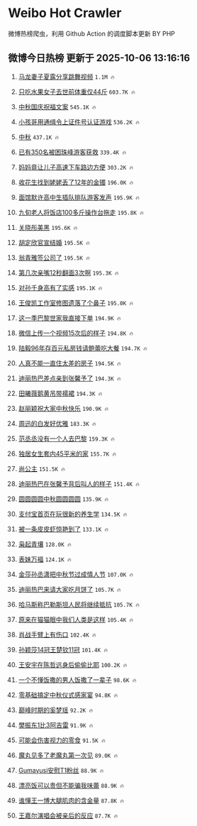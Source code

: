 # Weibo Hot Crawler 



微博热榜爬虫，利用 Github Action 的调度脚本更新 BY PHP 


## 微博今日热榜 更新于 2025-10-06 13:16:16 
1. [马龙妻子夏露分享跳舞视频](https://s.weibo.com/weibo?q=%23%E9%A9%AC%E9%BE%99%E5%A6%BB%E5%AD%90%E5%A4%8F%E9%9C%B2%E5%88%86%E4%BA%AB%E8%B7%B3%E8%88%9E%E8%A7%86%E9%A2%91%23&t=31&band_rank=1&Refer=top) `1.1M 🔥` 

1. [只吃水果女子去世前体重仅44斤](https://s.weibo.com/weibo?q=%23%E5%8F%AA%E5%90%83%E6%B0%B4%E6%9E%9C%E5%A5%B3%E5%AD%90%E5%8E%BB%E4%B8%96%E5%89%8D%E4%BD%93%E9%87%8D%E4%BB%8544%E6%96%A4%23&t=31&band_rank=2&Refer=top) `603.7K 🔥` 

1. [中秋国庆祝福文案](https://s.weibo.com/weibo?q=%23%E4%B8%AD%E7%A7%8B%E5%9B%BD%E5%BA%86%E7%A5%9D%E7%A6%8F%E6%96%87%E6%A1%88%23&t=31&band_rank=3&Refer=top) `545.1K 🔥` 

1. [小孩哥用通缉令上证件号认证游戏](https://s.weibo.com/weibo?q=%23%E5%B0%8F%E5%AD%A9%E5%93%A5%E7%94%A8%E9%80%9A%E7%BC%89%E4%BB%A4%E4%B8%8A%E8%AF%81%E4%BB%B6%E5%8F%B7%E8%AE%A4%E8%AF%81%E6%B8%B8%E6%88%8F%23&t=31&band_rank=4&Refer=top) `536.2K 🔥` 

1. [中秋](https://s.weibo.com/weibo?q=%E4%B8%AD%E7%A7%8B&t=31&band_rank=5&Refer=top) `437.1K 🔥` 

1. [已有350名被困珠峰游客获救](https://s.weibo.com/weibo?q=%23%E5%B7%B2%E6%9C%89350%E5%90%8D%E8%A2%AB%E5%9B%B0%E7%8F%A0%E5%B3%B0%E6%B8%B8%E5%AE%A2%E8%8E%B7%E6%95%91%23&t=31&band_rank=6&Refer=top) `339.4K 🔥` 

1. [妈妈竟让儿子高速下车路边方便](https://s.weibo.com/weibo?q=%23%E5%A6%88%E5%A6%88%E7%AB%9F%E8%AE%A9%E5%84%BF%E5%AD%90%E9%AB%98%E9%80%9F%E4%B8%8B%E8%BD%A6%E8%B7%AF%E8%BE%B9%E6%96%B9%E4%BE%BF%23&t=31&band_rank=7&Refer=top) `303.2K 🔥` 

1. [收花生找到姥姥丢了12年的金镯](https://s.weibo.com/weibo?q=%23%E6%94%B6%E8%8A%B1%E7%94%9F%E6%89%BE%E5%88%B0%E5%A7%A5%E5%A7%A5%E4%B8%A2%E4%BA%8612%E5%B9%B4%E7%9A%84%E9%87%91%E9%95%AF%23&t=31&band_rank=8&Refer=top) `196.0K 🔥` 

1. [面馆默许高中生插队排队游客发声](https://s.weibo.com/weibo?q=%23%E9%9D%A2%E9%A6%86%E9%BB%98%E8%AE%B8%E9%AB%98%E4%B8%AD%E7%94%9F%E6%8F%92%E9%98%9F%E6%8E%92%E9%98%9F%E6%B8%B8%E5%AE%A2%E5%8F%91%E5%A3%B0%23&t=31&band_rank=9&Refer=top) `195.9K 🔥` 

1. [九旬老人将饭店100多斤操作台拖走](https://s.weibo.com/weibo?q=%23%E4%B9%9D%E6%97%AC%E8%80%81%E4%BA%BA%E5%B0%86%E9%A5%AD%E5%BA%97100%E5%A4%9A%E6%96%A4%E6%93%8D%E4%BD%9C%E5%8F%B0%E6%8B%96%E8%B5%B0%23&t=31&band_rank=10&Refer=top) `195.8K 🔥` 

1. [关晓彤美黑](https://s.weibo.com/weibo?q=%E5%85%B3%E6%99%93%E5%BD%A4%E7%BE%8E%E9%BB%91&t=31&band_rank=11&Refer=top) `195.6K 🔥` 

1. [胡定欣官宣结婚](https://s.weibo.com/weibo?q=%23%E8%83%A1%E5%AE%9A%E6%AC%A3%E5%AE%98%E5%AE%A3%E7%BB%93%E5%A9%9A%23&t=31&band_rank=12&Refer=top) `195.5K 🔥` 

1. [翁青雅签公司了](https://s.weibo.com/weibo?q=%23%E7%BF%81%E9%9D%92%E9%9B%85%E7%AD%BE%E5%85%AC%E5%8F%B8%E4%BA%86%23&t=31&band_rank=13&Refer=top) `195.5K 🔥` 

1. [第几次亲嘴12秒翻面3次啊](https://s.weibo.com/weibo?q=%E7%AC%AC%E5%87%A0%E6%AC%A1%E4%BA%B2%E5%98%B412%E7%A7%92%E7%BF%BB%E9%9D%A23%E6%AC%A1%E5%95%8A&t=31&band_rank=14&Refer=top) `195.3K 🔥` 

1. [对孙千身高有了实感](https://s.weibo.com/weibo?q=%23%E5%AF%B9%E5%AD%99%E5%8D%83%E8%BA%AB%E9%AB%98%E6%9C%89%E4%BA%86%E5%AE%9E%E6%84%9F%23&t=31&band_rank=15&Refer=top) `195.1K 🔥` 

1. [王俊凯工作室修图遗落了个鼻子](https://s.weibo.com/weibo?q=%E7%8E%8B%E4%BF%8A%E5%87%AF%E5%B7%A5%E4%BD%9C%E5%AE%A4%E4%BF%AE%E5%9B%BE%E9%81%97%E8%90%BD%E4%BA%86%E4%B8%AA%E9%BC%BB%E5%AD%90&t=31&band_rank=16&Refer=top) `195.0K 🔥` 

1. [这一季巴黎世家我直接下单](https://s.weibo.com/weibo?q=%23%E8%BF%99%E4%B8%80%E5%AD%A3%E5%B7%B4%E9%BB%8E%E4%B8%96%E5%AE%B6%E6%88%91%E7%9B%B4%E6%8E%A5%E4%B8%8B%E5%8D%95%23&t=31&band_rank=17&Refer=top) `194.9K 🔥` 

1. [微信上传一个视频15次后的样子](https://s.weibo.com/weibo?q=%E5%BE%AE%E4%BF%A1%E4%B8%8A%E4%BC%A0%E4%B8%80%E4%B8%AA%E8%A7%86%E9%A2%9115%E6%AC%A1%E5%90%8E%E7%9A%84%E6%A0%B7%E5%AD%90&t=31&band_rank=18&Refer=top) `194.8K 🔥` 

1. [陆毅96年存百元私房钱请鲍蕾吃大餐](https://s.weibo.com/weibo?q=%E9%99%86%E6%AF%8596%E5%B9%B4%E5%AD%98%E7%99%BE%E5%85%83%E7%A7%81%E6%88%BF%E9%92%B1%E8%AF%B7%E9%B2%8D%E8%95%BE%E5%90%83%E5%A4%A7%E9%A4%90&t=31&band_rank=19&Refer=top) `194.7K 🔥` 

1. [人真不能一直住太差的房子](https://s.weibo.com/weibo?q=%E4%BA%BA%E7%9C%9F%E4%B8%8D%E8%83%BD%E4%B8%80%E7%9B%B4%E4%BD%8F%E5%A4%AA%E5%B7%AE%E7%9A%84%E6%88%BF%E5%AD%90&t=31&band_rank=20&Refer=top) `194.5K 🔥` 

1. [迪丽热巴差点亲到张馨予了](https://s.weibo.com/weibo?q=%23%E8%BF%AA%E4%B8%BD%E7%83%AD%E5%B7%B4%E5%B7%AE%E7%82%B9%E4%BA%B2%E5%88%B0%E5%BC%A0%E9%A6%A8%E4%BA%88%E4%BA%86%23&t=31&band_rank=21&Refer=top) `194.3K 🔥` 

1. [田曦薇鹅黄吊带襦裙](https://s.weibo.com/weibo?q=%23%E7%94%B0%E6%9B%A6%E8%96%87%E9%B9%85%E9%BB%84%E5%90%8A%E5%B8%A6%E8%A5%A6%E8%A3%99%23&t=31&band_rank=22&Refer=top) `194.3K 🔥` 

1. [赵丽颖祝大家中秋快乐](https://s.weibo.com/weibo?q=%23%E8%B5%B5%E4%B8%BD%E9%A2%96%E7%A5%9D%E5%A4%A7%E5%AE%B6%E4%B8%AD%E7%A7%8B%E5%BF%AB%E4%B9%90%23&t=31&band_rank=23&Refer=top) `190.9K 🔥` 

1. [周迅的白发好优雅](https://s.weibo.com/weibo?q=%E5%91%A8%E8%BF%85%E7%9A%84%E7%99%BD%E5%8F%91%E5%A5%BD%E4%BC%98%E9%9B%85&t=31&band_rank=24&Refer=top) `183.3K 🔥` 

1. [范丞丞没有一个人去巴黎](https://s.weibo.com/weibo?q=%E8%8C%83%E4%B8%9E%E4%B8%9E%E6%B2%A1%E6%9C%89%E4%B8%80%E4%B8%AA%E4%BA%BA%E5%8E%BB%E5%B7%B4%E9%BB%8E&t=31&band_rank=25&Refer=top) `159.3K 🔥` 

1. [独居女生套内45平米的家](https://s.weibo.com/weibo?q=%E7%8B%AC%E5%B1%85%E5%A5%B3%E7%94%9F%E5%A5%97%E5%86%8545%E5%B9%B3%E7%B1%B3%E7%9A%84%E5%AE%B6&t=31&band_rank=26&Refer=top) `155.7K 🔥` 

1. [尚公主](https://s.weibo.com/weibo?q=%E5%B0%9A%E5%85%AC%E4%B8%BB&t=31&band_rank=27&Refer=top) `151.5K 🔥` 

1. [迪丽热巴在张馨予背后叫人的样子](https://s.weibo.com/weibo?q=%23%E8%BF%AA%E4%B8%BD%E7%83%AD%E5%B7%B4%E5%9C%A8%E5%BC%A0%E9%A6%A8%E4%BA%88%E8%83%8C%E5%90%8E%E5%8F%AB%E4%BA%BA%E7%9A%84%E6%A0%B7%E5%AD%90%23&t=31&band_rank=28&Refer=top) `151.4K 🔥` 

1. [圆圆圆圆中秋圆圆圆圆](https://s.weibo.com/weibo?q=%23%E5%9C%86%E5%9C%86%E5%9C%86%E5%9C%86%E4%B8%AD%E7%A7%8B%E5%9C%86%E5%9C%86%E5%9C%86%E5%9C%86%23&t=31&band_rank=29&Refer=top) `135.9K 🔥` 

1. [支付宝首页在玩很新的养生学](https://s.weibo.com/weibo?q=%23%E6%94%AF%E4%BB%98%E5%AE%9D%E9%A6%96%E9%A1%B5%E5%9C%A8%E7%8E%A9%E5%BE%88%E6%96%B0%E7%9A%84%E5%85%BB%E7%94%9F%E5%AD%A6%23&t=31&band_rank=30&Refer=top) `134.5K 🔥` 

1. [被一条皮皮虾惊艳到了](https://s.weibo.com/weibo?q=%E8%A2%AB%E4%B8%80%E6%9D%A1%E7%9A%AE%E7%9A%AE%E8%99%BE%E6%83%8A%E8%89%B3%E5%88%B0%E4%BA%86&t=31&band_rank=31&Refer=top) `133.1K 🔥` 

1. [枭起青壤](https://s.weibo.com/weibo?q=%E6%9E%AD%E8%B5%B7%E9%9D%92%E5%A3%A4&t=31&band_rank=32&Refer=top) `128.0K 🔥` 

1. [表妹万福](https://s.weibo.com/weibo?q=%E8%A1%A8%E5%A6%B9%E4%B8%87%E7%A6%8F&t=31&band_rank=33&Refer=top) `124.1K 🔥` 

1. [金莎孙丞潇把中秋节过成情人节](https://s.weibo.com/weibo?q=%E9%87%91%E8%8E%8E%E5%AD%99%E4%B8%9E%E6%BD%87%E6%8A%8A%E4%B8%AD%E7%A7%8B%E8%8A%82%E8%BF%87%E6%88%90%E6%83%85%E4%BA%BA%E8%8A%82&t=31&band_rank=34&Refer=top) `107.0K 🔥` 

1. [迪丽热巴来请大家吃月饼了](https://s.weibo.com/weibo?q=%23%E8%BF%AA%E4%B8%BD%E7%83%AD%E5%B7%B4%E6%9D%A5%E8%AF%B7%E5%A4%A7%E5%AE%B6%E5%90%83%E6%9C%88%E9%A5%BC%E4%BA%86%23&t=31&band_rank=35&Refer=top) `105.7K 🔥` 

1. [哈马斯称巴勒斯坦人民将继续抵抗](https://s.weibo.com/weibo?q=%23%E5%93%88%E9%A9%AC%E6%96%AF%E7%A7%B0%E5%B7%B4%E5%8B%92%E6%96%AF%E5%9D%A6%E4%BA%BA%E6%B0%91%E5%B0%86%E7%BB%A7%E7%BB%AD%E6%8A%B5%E6%8A%97%23&t=31&band_rank=36&Refer=top) `105.7K 🔥` 

1. [原来在猫猫眼中我们人类是这样](https://s.weibo.com/weibo?q=%E5%8E%9F%E6%9D%A5%E5%9C%A8%E7%8C%AB%E7%8C%AB%E7%9C%BC%E4%B8%AD%E6%88%91%E4%BB%AC%E4%BA%BA%E7%B1%BB%E6%98%AF%E8%BF%99%E6%A0%B7&t=31&band_rank=37&Refer=top) `105.4K 🔥` 

1. [肖战手臂上有伤口](https://s.weibo.com/weibo?q=%23%E8%82%96%E6%88%98%E6%89%8B%E8%87%82%E4%B8%8A%E6%9C%89%E4%BC%A4%E5%8F%A3%23&t=31&band_rank=38&Refer=top) `102.4K 🔥` 

1. [孙颖莎14冠王楚钦11冠](https://s.weibo.com/weibo?q=%23%E5%AD%99%E9%A2%96%E8%8E%8E14%E5%86%A0%E7%8E%8B%E6%A5%9A%E9%92%A611%E5%86%A0%23&t=31&band_rank=39&Refer=top) `101.4K 🔥` 

1. [王安宇在陈哲远身后偷偷比耶](https://s.weibo.com/weibo?q=%23%E7%8E%8B%E5%AE%89%E5%AE%87%E5%9C%A8%E9%99%88%E5%93%B2%E8%BF%9C%E8%BA%AB%E5%90%8E%E5%81%B7%E5%81%B7%E6%AF%94%E8%80%B6%23&t=31&band_rank=40&Refer=top) `100.2K 🔥` 

1. [一个不懂饭撒的男人饭撒了一辈子](https://s.weibo.com/weibo?q=%E4%B8%80%E4%B8%AA%E4%B8%8D%E6%87%82%E9%A5%AD%E6%92%92%E7%9A%84%E7%94%B7%E4%BA%BA%E9%A5%AD%E6%92%92%E4%BA%86%E4%B8%80%E8%BE%88%E5%AD%90&t=31&band_rank=41&Refer=top) `98.6K 🔥` 

1. [零基础搞定中秋仪式感家宴](https://s.weibo.com/weibo?q=%E9%9B%B6%E5%9F%BA%E7%A1%80%E6%90%9E%E5%AE%9A%E4%B8%AD%E7%A7%8B%E4%BB%AA%E5%BC%8F%E6%84%9F%E5%AE%B6%E5%AE%B4&t=31&band_rank=42&Refer=top) `94.8K 🔥` 

1. [巅峰时期的奚梦瑶](https://s.weibo.com/weibo?q=%E5%B7%85%E5%B3%B0%E6%97%B6%E6%9C%9F%E7%9A%84%E5%A5%9A%E6%A2%A6%E7%91%B6&t=31&band_rank=43&Refer=top) `92.2K 🔥` 

1. [樊振东1比3阿吉雷](https://s.weibo.com/weibo?q=%23%E6%A8%8A%E6%8C%AF%E4%B8%9C1%E6%AF%943%E9%98%BF%E5%90%89%E9%9B%B7%23&t=31&band_rank=44&Refer=top) `91.9K 🔥` 

1. [可能会伤害视力的零食](https://s.weibo.com/weibo?q=%E5%8F%AF%E8%83%BD%E4%BC%9A%E4%BC%A4%E5%AE%B3%E8%A7%86%E5%8A%9B%E7%9A%84%E9%9B%B6%E9%A3%9F&t=31&band_rank=45&Refer=top) `91.5K 🔥` 

1. [魔丸见多了老魔丸第一次见](https://s.weibo.com/weibo?q=%E9%AD%94%E4%B8%B8%E8%A7%81%E5%A4%9A%E4%BA%86%E8%80%81%E9%AD%94%E4%B8%B8%E7%AC%AC%E4%B8%80%E6%AC%A1%E8%A7%81&t=31&band_rank=46&Refer=top) `89.0K 🔥` 

1. [Gumayusi安慰T1粉丝](https://s.weibo.com/weibo?q=Gumayusi%E5%AE%89%E6%85%B0T1%E7%B2%89%E4%B8%9D&t=31&band_rank=47&Refer=top) `88.9K 🔥` 

1. [漂亮饭可以贵但不能骗我味蕾](https://s.weibo.com/weibo?q=%E6%BC%82%E4%BA%AE%E9%A5%AD%E5%8F%AF%E4%BB%A5%E8%B4%B5%E4%BD%86%E4%B8%8D%E8%83%BD%E9%AA%97%E6%88%91%E5%91%B3%E8%95%BE&t=31&band_rank=48&Refer=top) `88.9K 🔥` 

1. [谁懂王一博大腿肌肉的含金量](https://s.weibo.com/weibo?q=%E8%B0%81%E6%87%82%E7%8E%8B%E4%B8%80%E5%8D%9A%E5%A4%A7%E8%85%BF%E8%82%8C%E8%82%89%E7%9A%84%E5%90%AB%E9%87%91%E9%87%8F&t=31&band_rank=49&Refer=top) `87.8K 🔥` 

1. [王嘉尔演唱会被亲后的反应](https://s.weibo.com/weibo?q=%23%E7%8E%8B%E5%98%89%E5%B0%94%E6%BC%94%E5%94%B1%E4%BC%9A%E8%A2%AB%E4%BA%B2%E5%90%8E%E7%9A%84%E5%8F%8D%E5%BA%94%23&t=31&band_rank=50&Refer=top) `87.7K 🔥` 

